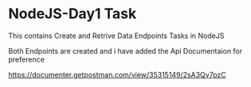# NodeJS-Day1 Task
This contains Create and Retrive Data Endpoints Tasks in NodeJS

Both Endpoints are created and i have added the Api Documentaion
for preference

https://documenter.getpostman.com/view/35315149/2sA3Qv7pzC